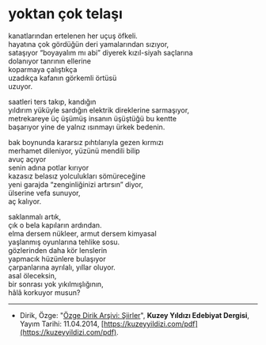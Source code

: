 # yoktan çok telaşı  
  
kanatlarından ertelenen her uçuş öfkeli.  
hayatına çok gördüğün deri yamalarından sızıyor,  
sataşıyor “boyayalım mı abi” diyerek kızıl-siyah saçlarına  
dolanıyor tanrının ellerine  
koparmaya çalıştıkça  
uzadıkça kafanın görkemli örtüsü  
uzuyor.  
  
saatleri ters takıp, kandığın  
yıldırım yüküyle sardığın elektrik direklerine sarmaşıyor,  
metrekareye üç üşümüş insanın üşüştüğü bu kentte  
başarıyor yine de yalnız ısınmayı ürkek bedenin.  
  
bak boynunda kararsız pıhtılarıyla gezen kırmızı  
merhamet dileniyor, yüzünü mendili bilip  
avuç açıyor  
senin adına potlar kırıyor  
kazasız belasız yolculukları sömüreceğine  
yeni garajda “zenginliğinizi artırsın” diyor,  
ülserine vefa sunuyor,  
aç kalıyor.  
  
saklanmalı artık,  
çık o bela kapıların ardından.  
elma dersem nükleer, armut dersem kimyasal  
yaşlanmış oyunlarına tehlike sosu.  
gözlerinden daha kör lenslerin  
yapmacık hüzünlere bulaşıyor  
çarpanlarına ayrılalı, yıllar oluyor.  
asal öleceksin,  
bir sonrası yok yıkılmışlığının,  
hâlâ korkuyor musun?

---
- Dirik, Özge: "[Özge Dirik Arşivi: Şiirler](https://kuzeyyildizi.com/files/ozgedirik-siirler.pdf)", **Kuzey Yıldızı Edebiyat Dergisi**, Yayım Tarihi: 11.04.2014, [https://kuzeyyildizi.com/pdf](https://kuzeyyildizi.com/pdf).
